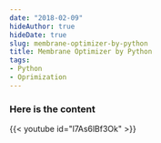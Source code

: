 ```yaml
---
date: "2018-02-09"
hideAuthor: true
hideDate: true
slug: membrane-optimizer-by-python
title: Membrane Optimizer by Python
tags:
- Python
- Oprimization
---
```


### Here is the content

{{< youtube id="l7As6lBf3Ok" >}}